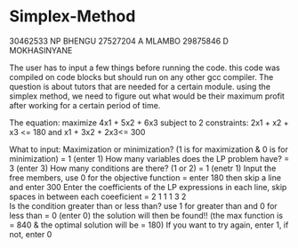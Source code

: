 # Simplex-Method
30462533 NP BHENGU
27527204 A MLAMBO
29875846 D MOKHASINYANE

The user has to input a few things before running the code.
this code was compiled on code blocks but should run on any other gcc compiler.
The question is about tutors that are needed for a certain module. using the simplex method, we need to figure out what would be their maximum profit after working for a certain period of time.

The equation: maximize 4x1 + 5x2 + 6x3
subject to 2 constraints: 2x1 + x2 + x3 <= 180 and x1 + 3x2 + 2x3<= 300

What to input:
Maximization or minimization? (1 is for maximization & 0 is for minimization)
= 1 (enter 1)
How many variables does the LP problem have?
= 3 (enter 3)
How many conditions are there? (1 or 2)
= 1 (enetr 1)
Input the free members, use 0 for the objective function
= enter 180 then skip a line and enter 300
Enter the coefficients of the LP expressions in each line, skip spaces in between each coeeficient
= 2 1 1     1 3 2   
Is the condition greater than or less than? use 1 for greater than and 0 for less than
= 0 (enter 0)
the solution will then be found!! (the max function is = 840 & the optimal solution will be = 180)
If you want to try again, enter 1, if not, enter 0
